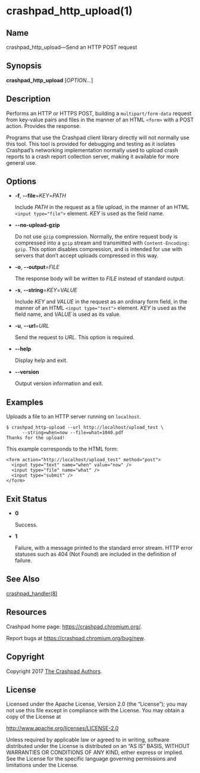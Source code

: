 <!--
Copyright 2017 The Crashpad Authors. All rights reserved.

Licensed under the Apache License, Version 2.0 (the "License");
you may not use this file except in compliance with the License.
You may obtain a copy of the License at

    http://www.apache.org/licenses/LICENSE-2.0

Unless required by applicable law or agreed to in writing, software
distributed under the License is distributed on an "AS IS" BASIS,
WITHOUT WARRANTIES OR CONDITIONS OF ANY KIND, either express or implied.
See the License for the specific language governing permissions and
limitations under the License.
-->

# crashpad_http_upload(1)

## Name

crashpad_http_upload—Send an HTTP POST request

## Synopsis

**crashpad_http_upload** [_OPTION…_]

## Description

Performs an HTTP or HTTPS POST, building a `multipart/form-data` request from
key-value pairs and files in the manner of an HTML `<form>` with a POST action.
Provides the response.

Programs that use the Crashpad client library directly will not normally use
this tool. This tool is provided for debugging and testing as it isolates
Crashpad’s networking implementation normally used to upload crash reports to
a crash report collection server, making it available for more general use.

## Options

 * **-f**, **--file**=_KEY_=_PATH_

   Include _PATH_ in the request as a file upload, in the manner of an HTML
   `<input type="file">` element. _KEY_ is used as the field name.

 * **--no-upload-gzip**

   Do not use `gzip` compression. Normally, the entire request body is
   compressed into a `gzip` stream and transmitted with `Content-Encoding:
   gzip`. This option disables compression, and is intended for use with servers
   that don’t accept uploads compressed in this way.

 * **-o**, **--output**=_FILE_

   The response body will be written to _FILE_ instead of standard output.

 * **-s**, **--string**=_KEY_=_VALUE_

   Include _KEY_ and _VALUE_ in the request as an ordinary form field, in the
   manner of an HTML `<input type="text">` element. _KEY_ is used as the field
   name, and _VALUE_ is used as its value.

 * **-u**, **--url**=_URL_

   Send the request to _URL_. This option is required.

 * **--help**

   Display help and exit.

 * **--version**

   Output version information and exit.

## Examples

Uploads a file to an HTTP server running on `localhost`.

```
$ crashpad_http-upload --url http://localhost/upload_test \
      --string=when=now --file=what=1040.pdf
Thanks for the upload!
```

This example corresponds to the HTML form:

```
<form action="http://localhost/upload_test" method="post">
  <input type="text" name="when" value="now" />
  <input type="file" name="what" />
  <input type="submit" />
</form>
```

## Exit Status

 * **0**

   Success.

 * **1**

   Failure, with a message printed to the standard error stream. HTTP error
   statuses such as 404 (Not Found) are included in the definition of failure.

## See Also

[crashpad_handler(8)](../handler/crashpad_handler.md)

## Resources

Crashpad home page: https://crashpad.chromium.org/.

Report bugs at https://crashpad.chromium.org/bug/new.

## Copyright

Copyright 2017 [The Crashpad
Authors](https://chromium.googlesource.com/crashpad/crashpad/+/main/AUTHORS).

## License

Licensed under the Apache License, Version 2.0 (the “License”);
you may not use this file except in compliance with the License.
You may obtain a copy of the License at

  http://www.apache.org/licenses/LICENSE-2.0

Unless required by applicable law or agreed to in writing, software
distributed under the License is distributed on an “AS IS” BASIS,
WITHOUT WARRANTIES OR CONDITIONS OF ANY KIND, either express or implied.
See the License for the specific language governing permissions and
limitations under the License.
